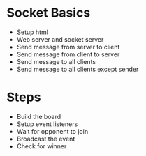Socket Basics
==================
- Setup html
- Web server and socket server
- Send message from server to client
- Send message from client to server
- Send message to all clients
- Send message to all clients except sender

Steps
==============
- Build the board
- Setup event listeners
- Wait for opponent to join
- Broadcast the event
- Check for winner
